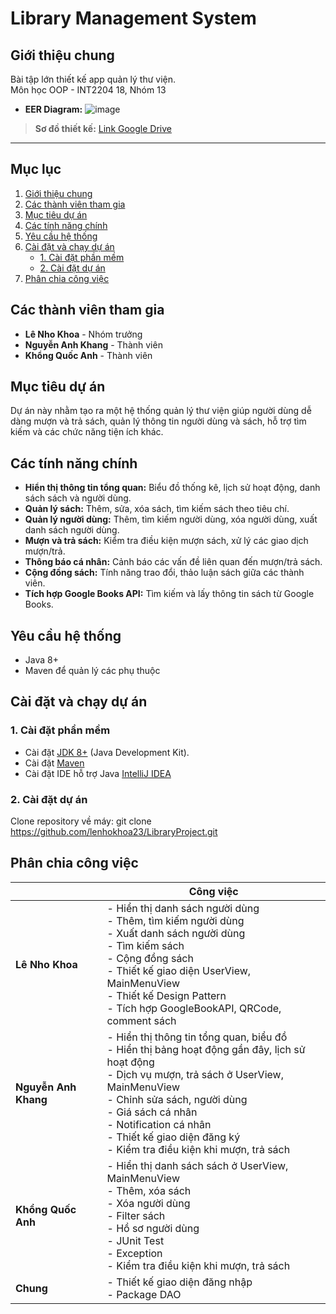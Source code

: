 # Library Management System
## **Giới thiệu chung**
Bài tập lớn thiết kế app quản lý thư viện.  
Môn học OOP - INT2204 18, Nhóm 13

- **EER Diagram:** 
![image](https://github.com/user-attachments/assets/5d881e41-8d90-4339-9643-524eeff011aa)

> **Sơ đồ thiết kế:** [Link Google Drive](https://drive.google.com/drive/u/2/home)

---

## **Mục lục**
1. [Giới thiệu chung](#giới-thiệu-chung)
2. [Các thành viên tham gia](#các-thành-viên-tham-gia)
3. [Mục tiêu dự án](#mục-tiêu-dự-án)
4. [Các tính năng chính](#các-tính-năng-chính)
5. [Yêu cầu hệ thống](#yêu-cầu-hệ-thống)
6. [Cài đặt và chạy dự án](#cài-đặt-và-chạy-dự-án)
   - [1. Cài đặt phần mềm](#1-cài-đặt-phần-mềm)
   - [2. Cài đặt dự án](#2-cài-đặt-dự-án)
7. [Phân chia công việc](#phân-chia-công-việc)

## **Các thành viên tham gia**
- **Lê Nho Khoa** - Nhóm trưởng
- **Nguyễn Anh Khang** - Thành viên
- **Khổng Quốc Anh** - Thành viên

## **Mục tiêu dự án**
Dự án này nhằm tạo ra một hệ thống quản lý thư viện giúp người dùng dễ dàng mượn và trả sách, quản lý thông tin người dùng và sách, hỗ trợ tìm kiếm và các chức năng tiện ích khác.


## **Các tính năng chính**
- **Hiển thị thông tin tổng quan:** Biểu đồ thống kê, lịch sử hoạt động, danh sách sách và người dùng.
- **Quản lý sách:** Thêm, sửa, xóa sách, tìm kiếm sách theo tiêu chí.
- **Quản lý người dùng:** Thêm, tìm kiếm người dùng, xóa người dùng, xuất danh sách người dùng.
- **Mượn và trả sách:** Kiểm tra điều kiện mượn sách, xử lý các giao dịch mượn/trả.
- **Thông báo cá nhân:** Cảnh báo các vấn đề liên quan đến mượn/trả sách.
- **Cộng đồng sách:** Tính năng trao đổi, thảo luận sách giữa các thành viên.
- **Tích hợp Google Books API:** Tìm kiếm và lấy thông tin sách từ Google Books.


## **Yêu cầu hệ thống**
- Java 8+ 
- Maven để quản lý các phụ thuộc


## **Cài đặt và chạy dự án**

### **1. Cài đặt phần mềm**
- Cài đặt [JDK 8+](https://adoptopenjdk.net/) (Java Development Kit).
- Cài đặt [Maven](https://maven.apache.org/)
- Cài đặt IDE hỗ trợ Java [IntelliJ IDEA](https://www.jetbrains.com/idea/)

### **2. Cài đặt dự án**
Clone repository về máy: git clone https://github.com/lenhokhoa23/LibraryProject.git

## **Phân chia công việc**

|                         | **Công việc**                                                                                                                   |
|-------------------------|-------------------------------------------------------------------------------------------------------------------------------|
| **Lê Nho Khoa**         | - Hiển thị danh sách người dùng<br>- Thêm, tìm kiếm người dùng<br>- Xuất danh sách người dùng<br>- Tìm kiếm sách<br>- Cộng đồng sách<br>- Thiết kế giao diện UserView, MainMenuView<br>- Thiết kế Design Pattern<br>- Tích hợp GoogleBookAPI, QRCode, comment sách |
| **Nguyễn Anh Khang**    | - Hiển thị thông tin tổng quan, biểu đồ<br>- Hiển thị bảng hoạt động gần đây, lịch sử hoạt động <br>- Dịch vụ mượn, trả sách ở UserView, MainMenuView<br>- Chỉnh sửa sách, người dùng<br>- Giá sách cá nhân<br>- Notification cá nhân<br>- Thiết kế giao diện đăng ký<br>- Kiểm tra điều kiện khi mượn, trả sách |
| **Khổng Quốc Anh**      | - Hiển thị danh sách sách ở UserView, MainMenuView<br>- Thêm, xóa sách<br>- Xóa người dùng<br>- Filter sách<br>- Hồ sơ người dùng<br>- JUnit Test<br>- Exception<br>- Kiểm tra điều kiện khi mượn, trả sách |
| **Chung**               | - Thiết kế giao diện đăng nhập<br>- Package DAO<br> |


